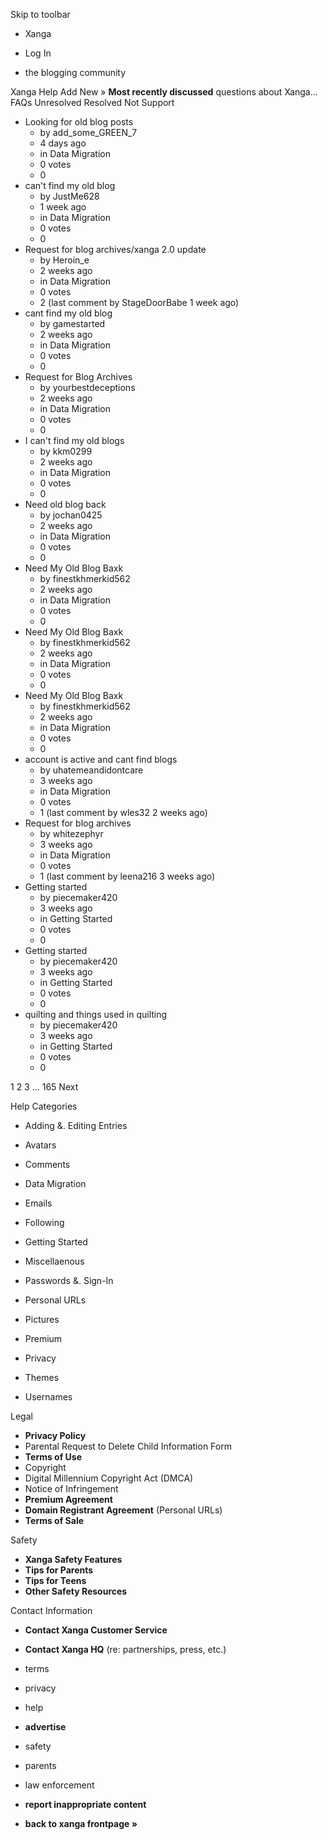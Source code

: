 Skip to toolbar

*   Xanga

*   Log In

*   the blogging community

Xanga Help Add New » **Most recently discussed** questions about Xanga… FAQs Unresolved Resolved Not Support

*   Looking for old blog posts
    *   by add\_some\_GREEN\_7
    *   4 days ago
    *   in Data Migration
    *   0 votes
    *   0
*   can't find my old blog
    *   by JustMe628
    *   1 week ago
    *   in Data Migration
    *   0 votes
    *   0
*   Request for blog archives/xanga 2.0 update
    *   by Heroin\_e
    *   2 weeks ago
    *   in Data Migration
    *   0 votes
    *   2 (last comment by StageDoorBabe 1 week ago)
*   cant find my old blog
    *   by gamestarted
    *   2 weeks ago
    *   in Data Migration
    *   0 votes
    *   0
*   Request for Blog Archives
    *   by yourbestdeceptions
    *   2 weeks ago
    *   in Data Migration
    *   0 votes
    *   0
*   I can't find my old blogs
    *   by kkm0299
    *   2 weeks ago
    *   in Data Migration
    *   0 votes
    *   0
*   Need old blog back
    *   by jochan0425
    *   2 weeks ago
    *   in Data Migration
    *   0 votes
    *   0
*   Need My Old Blog Baxk
    *   by finestkhmerkid562
    *   2 weeks ago
    *   in Data Migration
    *   0 votes
    *   0
*   Need My Old Blog Baxk
    *   by finestkhmerkid562
    *   2 weeks ago
    *   in Data Migration
    *   0 votes
    *   0
*   Need My Old Blog Baxk
    *   by finestkhmerkid562
    *   2 weeks ago
    *   in Data Migration
    *   0 votes
    *   0
*   account is active and cant find blogs
    *   by uhatemeandidontcare
    *   3 weeks ago
    *   in Data Migration
    *   0 votes
    *   1 (last comment by wles32 2 weeks ago)
*   Request for blog archives
    *   by whitezephyr
    *   3 weeks ago
    *   in Data Migration
    *   0 votes
    *   1 (last comment by leena216 3 weeks ago)
*   Getting started
    *   by piecemaker420
    *   3 weeks ago
    *   in Getting Started
    *   0 votes
    *   0
*   Getting started
    *   by piecemaker420
    *   3 weeks ago
    *   in Getting Started
    *   0 votes
    *   0
*   quilting and things used in quilting
    *   by piecemaker420
    *   3 weeks ago
    *   in Getting Started
    *   0 votes
    *   0

1 2 3 ... 165 Next

Help Categories

*   Adding &. Editing Entries
*   Avatars
*   Comments
*   Data Migration
*   Emails
*   Following
*   Getting Started
*   Miscellaenous

*   Passwords &. Sign-In
*   Personal URLs
*   Pictures
*   Premium
*   Privacy
*   Themes
*   Usernames

Legal

*   **Privacy Policy**
*   Parental Request to Delete Child Information Form
*   **Terms of Use**
*   Copyright
*   Digital Millennium Copyright Act (DMCA)
*   Notice of Infringement
*   **Premium Agreement**
*   **Domain Registrant Agreement** (Personal URLs)
*   **Terms of Sale**

Safety

*   **Xanga Safety Features**
*   **Tips for Parents**
*   **Tips for Teens**
*   **Other Safety Resources**

Contact Information

*   **Contact Xanga Customer Service**
*   **Contact Xanga HQ** (re: partnerships, press, etc.)

*   terms
*   privacy
*   help
*   **advertise**

*   safety
*   parents
*   law enforcement
*   **report inappropriate content**

*   **back to xanga frontpage »**